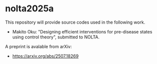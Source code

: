 # nolta2025a
This repository will provide source codes used in the following work.
* Makito Oku: "Designing efficient interventions for pre-disease states using control theory", submitted to NOLTA.

A preprint is avalable from arXiv:
* https://arxiv.org/abs/2507.18269
